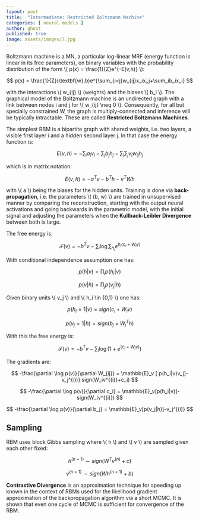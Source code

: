 ```yaml
---
layout: post
title:  "Intermediate: Restricted Boltzmann Machine"
categories: [ neural models ]
author: ghost
published: true
image: assets/images/7.jpg
---
```


Boltzmann machine is a MN, a particular log-linear MRF (energy function is linear in its free parameters), on binary variables with the probability distribution of the form \\( p(x) = \frac{1}{Z}e^{-E(v,h)} \\):

$$  
    p(x) = \frac{1}{Z}(\textbf{w},b)e^{\sum_{i<j}w_{ij}x_ix_j+\sum_ib_ix_i}
$$

with the interactions \\( w_{ij} \\) (weights) and the biases \\( b_i \\). The graphical model of the Boltzmann machine is an undirected graph with a link between nodes i and j for \\( w_{ij} \neq 0 \\). Consequently, for all but specially constrained W, the graph is multiply-connected and inference will be typically intractable. These are called **Restricted Boltzmann Machines**. 

The simplest RBM is a bipartite graph with shared weights, i.e. two layers, a visible first layer i and a hidden second layer j. In that case the energy function is:

$$ 
    E(v,h) = -\sum_ia_iv_i-\sum_jb_jh_j-\sum_i\sum_jv_iw_{ij}h_j
$$

which is in matrix notation:

$$
    E(v,h) = -a^Tv-b^Th-v^TWh
$$

with \\( a \\) being the biases for the hidden units.
Training is done via **back-propagation**, i.e. the parameters \\( (b, w) \\) are trained in unsupervised manner by comparing the reconstruction, starting with the output neural activations and going backwards in the parametric model, with the initial signal and adjusting the parameters when the **Kullback-Leibler Divergence** between both is large.

The free energy is:

$$
    \mathcal{F}(v) = -b^Tv-\sum_i\log \sum_{h_i} e^{h_i(c_i+W_iv)}
$$

With conditional independence assumption one has:

$$
    p(h|v) = \prod_i p(h_i|v)
$$

$$
    p(v|h) = \prod_jp(v_j|h)
$$

Given binary units \\( v_j \\) and \\( h_i \in \{0,1\} \\) one has:

$$
    p(h_i=1|v) = sign(c_i+W_iv)
$$

$$
    p(v_j=1|h) = sign(b_j+W^T_jh)
$$

With this the free energy is:

$$
    \mathcal{F}(v) = -b^Tv-\sum_i\log (1+e^{(c_i+W_iv)})
$$

The gradients are:

$$
    -\frac{\partial \log p(v)}{\partial W_{ij}} = \mathbb{E}_v [ p(h_i|v)v_j]-v_j^{(i)} sign(W_iv^{(i)}+c_i)
$$

$$
    -\frac{\partial \log p(v)}{\partial c_i} = \mathbb{E}_v[p(h_i|v)]-sign(W_iv^{(i)})
$$

$$
    -\frac{\partial \log p(v)}{\partial b_j} = \mathbb{E}_v[p(v_j|h)]-v_j^{(i)}
$$

## Sampling
RBM uses block Gibbs sampling where \\( h \\) and \\( v \\) are sampled given each other fixed:

$$
    h^{(n+1)}\sim sign (W^Tv^{(n)}+c)
$$

$$
    v^{(n+1)} \sim sign (Wh^{(n+1)}+b)
$$

**Contrastive Divergence** is an approximation technique for speeding up known in the context of RBMs used for the likelihood gradient approximation of the backpropagation algorithm via a short MCMC. It is shown that even one cycle of MCMC is sufficient for convergence of the RBM.
